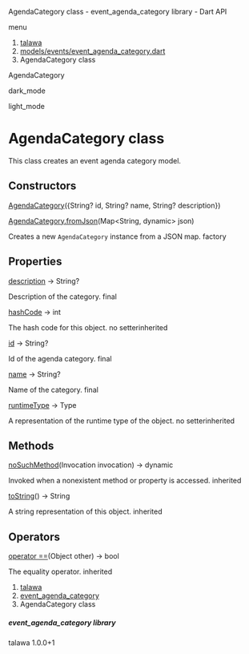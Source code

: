 




AgendaCategory class - event\_agenda\_category library - Dart API







menu

1. [talawa](../index.html)
2. [models/events/event\_agenda\_category.dart](../models_events_event_agenda_category/models_events_event_agenda_category-library.html)
3. AgendaCategory class

AgendaCategory


dark\_mode

light\_mode




# AgendaCategory class


This class creates an event agenda category model.


## Constructors

[AgendaCategory](../models_events_event_agenda_category/AgendaCategory/AgendaCategory.html)({String? id, String? name, String? description})


[AgendaCategory.fromJson](../models_events_event_agenda_category/AgendaCategory/AgendaCategory.fromJson.html)(Map<String, dynamic> json)

Creates a new `AgendaCategory` instance from a JSON map.
factory



## Properties

[description](../models_events_event_agenda_category/AgendaCategory/description.html)
→ String?

Description of the category.
final

[hashCode](../models_events_event_agenda_category/AgendaCategory/hashCode.html)
→ int

The hash code for this object.
no setterinherited

[id](../models_events_event_agenda_category/AgendaCategory/id.html)
→ String?

Id of the agenda category.
final

[name](../models_events_event_agenda_category/AgendaCategory/name.html)
→ String?

Name of the category.
final

[runtimeType](../models_events_event_agenda_category/AgendaCategory/runtimeType.html)
→ Type

A representation of the runtime type of the object.
no setterinherited



## Methods

[noSuchMethod](../models_events_event_agenda_category/AgendaCategory/noSuchMethod.html)(Invocation invocation)
→ dynamic


Invoked when a nonexistent method or property is accessed.
inherited

[toString](../models_events_event_agenda_category/AgendaCategory/toString.html)()
→ String


A string representation of this object.
inherited



## Operators

[operator ==](../models_events_event_agenda_category/AgendaCategory/operator_equals.html)(Object other)
→ bool


The equality operator.
inherited



 


1. [talawa](../index.html)
2. [event\_agenda\_category](../models_events_event_agenda_category/models_events_event_agenda_category-library.html)
3. AgendaCategory class

##### event\_agenda\_category library





talawa
1.0.0+1






